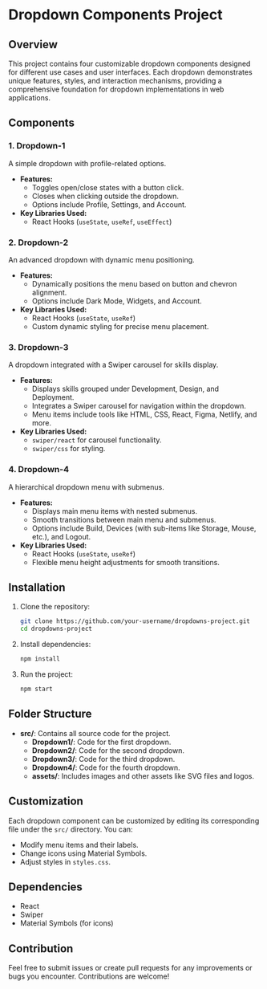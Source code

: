 # Dropdown Components Project

## Overview
This project contains four customizable dropdown components designed for different use cases and user interfaces. Each dropdown demonstrates unique features, styles, and interaction mechanisms, providing a comprehensive foundation for dropdown implementations in web applications.

## Components

### 1. Dropdown-1
A simple dropdown with profile-related options.
- **Features:**
  - Toggles open/close states with a button click.
  - Closes when clicking outside the dropdown.
  - Options include Profile, Settings, and Account.
- **Key Libraries Used:**
  - React Hooks (`useState`, `useRef`, `useEffect`)

### 2. Dropdown-2
An advanced dropdown with dynamic menu positioning.
- **Features:**
  - Dynamically positions the menu based on button and chevron alignment.
  - Options include Dark Mode, Widgets, and Account.
- **Key Libraries Used:**
  - React Hooks (`useState`, `useRef`)
  - Custom dynamic styling for precise menu placement.

### 3. Dropdown-3
A dropdown integrated with a Swiper carousel for skills display.
- **Features:**
  - Displays skills grouped under Development, Design, and Deployment.
  - Integrates a Swiper carousel for navigation within the dropdown.
  - Menu items include tools like HTML, CSS, React, Figma, Netlify, and more.
- **Key Libraries Used:**
  - `swiper/react` for carousel functionality.
  - `swiper/css` for styling.

### 4. Dropdown-4
A hierarchical dropdown menu with submenus.
- **Features:**
  - Displays main menu items with nested submenus.
  - Smooth transitions between main menu and submenus.
  - Options include Build, Devices (with sub-items like Storage, Mouse, etc.), and Logout.
- **Key Libraries Used:**
  - React Hooks (`useState`, `useRef`)
  - Flexible menu height adjustments for smooth transitions.

## Installation

1. Clone the repository:
   ```bash
   git clone https://github.com/your-username/dropdowns-project.git
   cd dropdowns-project
   ```
2. Install dependencies:
   ```bash
   npm install
   ```
3. Run the project:
   ```bash
   npm start
   ```

## Folder Structure
- **src/**: Contains all source code for the project.
  - **Dropdown1/**: Code for the first dropdown.
  - **Dropdown2/**: Code for the second dropdown.
  - **Dropdown3/**: Code for the third dropdown.
  - **Dropdown4/**: Code for the fourth dropdown.
  - **assets/**: Includes images and other assets like SVG files and logos.

## Customization
Each dropdown component can be customized by editing its corresponding file under the `src/` directory. You can:
- Modify menu items and their labels.
- Change icons using Material Symbols.
- Adjust styles in `styles.css`.

## Dependencies
- React
- Swiper
- Material Symbols (for icons)

## Contribution
Feel free to submit issues or create pull requests for any improvements or bugs you encounter. Contributions are welcome!

